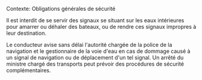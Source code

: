 Contexte: Obligations générales de sécurité

Il est interdit de se servir des signaux se situant sur les eaux intérieures pour amarrer ou déhaler des bateaux, ou de rendre ces signaux impropres à leur destination.

Le conducteur avise sans délai l'autorité chargée de la police de la navigation et le gestionnaire de la voie d'eau en cas de dommage causé à un signal de navigation ou de déplacement d'un tel signal. Un arrêté du ministre chargé des transports peut prévoir des procédures de sécurité complémentaires.